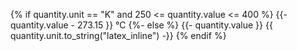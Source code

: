 {% if quantity.unit == "K" and 250 <= quantity.value <= 400 %}
  {{- quantity.value - 273.15 }} °C
{%- else %}
  {{- quantity.value }} {{ quantity.unit.to_string("latex_inline") -}}
{% endif %}
